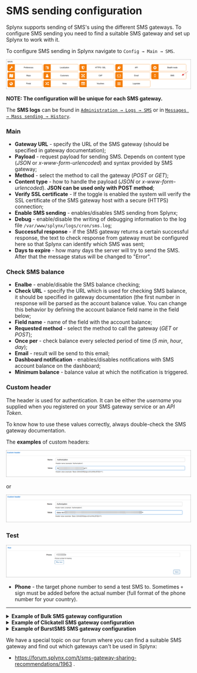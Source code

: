 SMS sending configuration
=========

Splynx supports sending of SMS's using the different SMS gateways. To configure SMS sending you need to find a suitable SMS gateway and set up Splynx to work with it.

To configure SMS sending in Splynx navigate to `Config → Main → SMS`.

![Config menu](icon.png)

**NOTE: The configuration will be unique for each SMS gateway.**

The **SMS logs** can be found in [`Administration → Logs → SMS`](administration/logs/sms/sms.md) or in [`Messages → Mass sending → History`](support_messages/sms_messages/sms_messages.md).


### Main
* **Gateway URL** - specify the URL of the SMS gateway (should be specified in gateway documentation);
* **Payload** - request payload for sending SMS. Depends on content type (*JSON* or *x-www-form-urlencoded*) and syntax provided by SMS gateway;
* **Method** - select the method to call the gateway (*POST* or *GET*);
* **Content type** - how to handle the payload (*JSON* or *x-www-form-urlencoded*). **JSON can be used only with POST method**;
* **Verify SSL certificate** - If the toggle is enabled the system will verify the SSL certificate of the SMS gateway host with a secure (HTTPS) connection;
* **Enable SMS sending** - enables/disables SMS sending from Splynx;
* **Debug** - enable/disable the writing of debugging information to the log file `/var/www/splynx/logs/cron/sms.log`;
* **Successful response** - if the SMS gateway returns a certain successful response, the text to check response from gateway must be configured here so that Splynx can identify which SMS was sent;
* **Days to expire** - how many days the server will try to send the SMS. After that the message status will be changed to "Error".


### Check SMS balance


* **Enalbe** - enable/disable the SMS balance checking;
* **Check URL** - specify the URL which is used for checking SMS balance, it should be specified in gateway documentation (the first number in response will be parsed as the account balance value. You can change this behavior by defining the account balance field name in the field below;
* **Field name** - name of the field with the account balance;
* **Requested method** - select the method to call the gateway (*GET* or *POST*);
* **Once per** - check balance every selected period of time (*5 min*, *hour*, *day*);
* **Email** - result will be send to this email;
* **Dashboard notification** - enables/disables notifications with SMS account balance on the dashboard;
* **Minimum balance** - balance value at which the notification is triggered.


### Custom header

The header is used for authentication. It can be either the *username* you supplied when you registered on your SMS gateway service or an *API Token*.

To know how to use these values correctly, always double-check the SMS gateway documentation.

The **examples** of custom headers:

![header1](custom_header1.png)

or

![header2](urlencoded_header.png)


### Test

![test](test.png)

* **Phone** - the target phone number to send a test SMS to. Sometimes `+` sign must be added before the actual number (full format of the phone number for your country).


------------



<details>
<summary><b>Example of Bulk SMS gateway configuration</b></summary>
<p markdown="1">




1. First of all, you need to have a valid account on https://www.bulksms.com/ and configure API Token to connect it with Splynx - [Register your BulkSMS account](https://www.bulksms.com/account/#!/registration);


2. On BulkSMS account page, navigate to `Settings → Advanced` and press **Create Token** button, type the name to your token. In a new window will be shown once only the credentials to your token, copy and save them.

![image](bulk_sms_1.png)

![image](bulk_sms_2.png)

![image](bulk_sms_3.png)


3. To **request sender id** which will be shown in SMS for your customers, navigate to `Settings → Message` and click on *Sender IDs* tab.

**NOTE:** You must have purchased credits at least once before you can use this facility.

![image](bulk_sms_4.png)


4. In Splynx, navigate to `Config → Main → SMS` <br>

In **Main** section configure the following settings:




<details>
<summary><b>The values example</b></summary>
<p markdown="1">


**Gateway URL:**

```
https://api.bulksms.com/v1/messages
```

**Payload:**

```
{"from": "YourSenderID", "to": "%TO%", "body": "%MESSAGE%"}
```


</p>
</details>




![image](bulk_sms_5.png)


In **Check SMS balance** section configure the next settings:

![image](bulk_sms_7.png)

Press **Run test** button to check the balance, the result will be shown in **Test result** area at the bottom of the page.

![image](bulk_sms_8.png)

In **Custom header** section use the generated `Basic Auth` value from **step 2**:

![image](bulk_sms_6.png)


5. In **Test** section, type your test phone number to check the SMS configuration

![test](test.png)

![image](bulk_sms_9.png)

More information you can find in these articles:


[BulkSMS JSON REST API (v1.0.0)](https://www.bulksms.com/developer/json/v1/#)

[BulkSMS generic error types](https://www.bulksms.com/developer/json/v1/errors/)



</p>
</details>




<details>
<summary><b>Example of Clickatell SMS gateway configuration</b></summary>
<p markdown="1">




![main](main.png)

![main](check_balance.png)

![main](custom_header.png)

For more information, see:

- https://www.clickatell.com/products/sms-platform

- https://docs.clickatell.com/channels/sms-channels/sms-api-documentation/

</p>
</details>




<details>
<summary><b>Example of BurstSMS SMS gateway configuration</b></summary>
<p markdown="1">




![main](urlencoded_main.png)

![main](urlencoded_header.png)

For more information, see:

- https://burstsms.com.au/sms-api





</p>
</details>




We have a special topic on our forum where you can find a suitable SMS gateway and find out which gateways can't be used in Splynx:

- https://forum.splynx.com/t/sms-gateway-sharing-recommendations/1963 .
